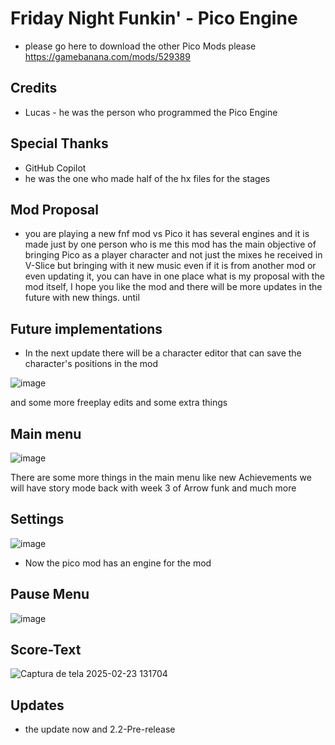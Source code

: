 # Friday Night Funkin' - Pico Engine
* please go here to download the other Pico Mods please https://gamebanana.com/mods/529389

## Credits
* Lucas - he was the person who programmed the Pico Engine

## Special Thanks
* GitHub Copilot
* he was the one who made half of the hx files for the stages

## Mod Proposal

* you are playing a new fnf mod vs Pico it has several engines and it is made just by one person who is me this mod has the main objective of bringing Pico as a player character and not just the mixes he received in V-Slice but bringing with it new music even if it is from another mod or even updating it, you can have in one place what is my proposal with the mod itself, I hope you like the mod and there will be more updates in the future with new things. until

## Future implementations
* In the next update there will be a character editor that can save the character's positions in the mod

![image](https://github.com/user-attachments/assets/c93ef213-7381-4216-b5fa-a38d02be2ad8)

and some more freeplay edits and some extra things

## Main menu

![image](https://github.com/user-attachments/assets/7b2d6a38-6d3f-4650-9460-689ff161c607)

There are some more things in the main menu like new Achievements
we will have story mode back with week 3 of Arrow funk and much more

## Settings

 ![image](https://github.com/user-attachments/assets/56cae3dd-d44b-40b2-9c58-26205b3d3927)

* Now the pico mod has an engine for the mod

## Pause Menu
![image](https://github.com/user-attachments/assets/cfde74b0-1ca0-4d73-8560-ce0028e44583)

## Score-Text
![Captura de tela 2025-02-23 131704](https://github.com/user-attachments/assets/dfc3bd85-88e5-4e85-8a63-413117aa1162)


## Updates
* the update now and 2.2-Pre-release
